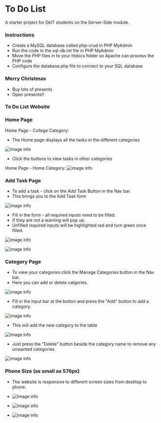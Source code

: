 # To Do List 
A starter project for DkIT students on the Server-Side module.
### Instructions
* Create a MySQL database called php-crud in PHP MyAdmin
* Run the code in the sql-db.txt file in PHP MyAdmin
* Move the PHP files in to your htdocs folder so Apache can process the PHP code
* Configure the database.php file to connect to your SQL database
### Merry Christmas
* Buy lots of presents
* Open presents!!

### To Do List Website


### Home Page
Home Page - College Category: 
* The Home page displays all the tasks in the different categories

![image info](./readme-images/Home.png)


* Click the buttons to view tasks in other categories

Home Page - Home Category: 
![image info](./readme-images/Home-Home.png)

### Add Task Page

* To add a task - click on the Add Task Button in the Nav bar.
* This brings you to the Add Task form

![image info](./readme-images/AddTask01.png)

* Fill in the form - all required inputs need to be filled.
* If they are not a warning will pop up. 
* Unfilled required inputs will be highlighted red and 
  turn green once filled.

![image info](./readme-images/AddTask02.png)

![image info](./readme-images/AddTask03.png)


### Category Page

* To view your categories click the Manage Categories 
  button in the Nav bar.
* Here you can add or delete catgories.

![image info](./readme-images/Categories01.png)

* Fill in the input bar at the botton and press the 
  "Add" button to add a category.

![image info](./readme-images/Categories02.png)

* This will add the new category to the table

![image info](./readme-images/Categories03.png)

* Just press the "Delete" button beside the category name 
  to remove any unwanted categories. 

![image info](./readme-images/Categories04.png)


### Phone Size (as small as 576px)
* The website is responsive to different screen sizes 
  from desktop to phone.

* ![image info](./readme-images/Phone-Home.png)

* ![image info](./readme-images/Phone-AddTask.png)

* ![image info](./readme-images/Phone-Categories.png)

